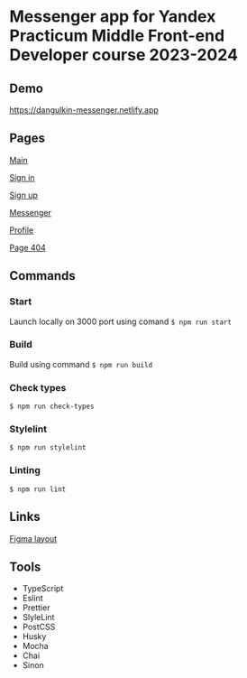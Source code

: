 # Messenger app for Yandex Practicum Middle Front-end Developer course 2023-2024

## Demo
https://dangulkin-messenger.netlify.app

## Pages
[Main](https://dangulkin-messenger.netlify.app)

[Sign in](https://dangulkin-messenger.netlify.app/)

[Sign up](https://dangulkin-messenger.netlify.app/sign-up)

[Messenger](https://dangulkin-messenger.netlify.app/messenger)

[Profile](https://dangulkin-messenger.netlify.app/settings)

[Page 404](https://dangulkin-messenger.netlify.app/notfound)


## Commands
### Start
Launch locally on 3000 port using comand
```$ npm run start```

### Build
Build using command
```$ npm run build```


### Check types
```$ npm run check-types```

### Stylelint
```$ npm run stylelint```

### Linting
```$ npm run lint```

## Links

[Figma layout](https://www.figma.com/file/MpPp04Uk2Q7BQAMCvrYh4n/Yandex-Practicum-chat-design?type=design&node-id=0%3A1&mode=design&t=vtE6ntNs6BAnHrrp-1)

## Tools
* TypeScript
* Eslint
* Prettier
* SlyleLint
* PostCSS
* Husky
* Mocha
* Chai
* Sinon
